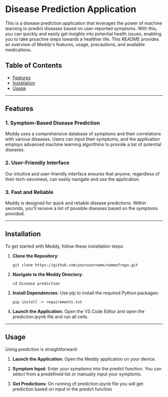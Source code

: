 #  Disease Prediction Application

This is a disease prediction application that leverages the power of machine learning to predict diseases based on user-reported symptoms. With this, you can quickly and easily get insights into potential health issues, enabling you to take proactive steps towards a healthier life. This README provides an overview of Meddy's features, usage, precautions, and available medications.

## Table of Contents

- [Features](#features)
- [Installation](#installation)
- [Usage](#usage)

---

## Features

### 1. Symptom-Based Disease Prediction
Meddy uses a comprehensive database of symptoms and their correlations with various diseases. Users can input their symptoms, and the application employs advanced machine learning algorithms to provide a list of potential diseases.

### 2. User-Friendly Interface
Our intuitive and user-friendly interface ensures that anyone, regardless of their tech-savviness, can easily navigate and use the application.

### 3. Fast and Reliable
Meddy is designed for quick and reliable disease predictions. Within seconds, you'll receive a list of possible diseases based on the symptoms provided.

---
## Installation

To get started with Meddy, follow these installation steps:

1. **Clone the Repository**:
   ```
   git clone https://github.com/yourusername/nameofrepo.git
   ```

2. **Navigate to the Meddy Directory**:
   ```
   cd Disease prediction
   ```

3. **Install Dependencies**:
   Use pip to install the required Python packages:
   ```
   pip install -r requirements.txt
   ```

4. **Launch the Application**:
   Open the VS Code Editor and open the prediction.ipynb file and run all cells.

---


## Usage

Using prediction is straightforward:

1. **Launch the Application**: Open the Meddy application on your device.

2. **Symptom Input**: Enter your symptoms into the predict function. You can select from a predefined list or manually input your symptoms.

3. **Get Predictions**: On running of prediction.ipynb file you will get prediction based on input in the predict function

